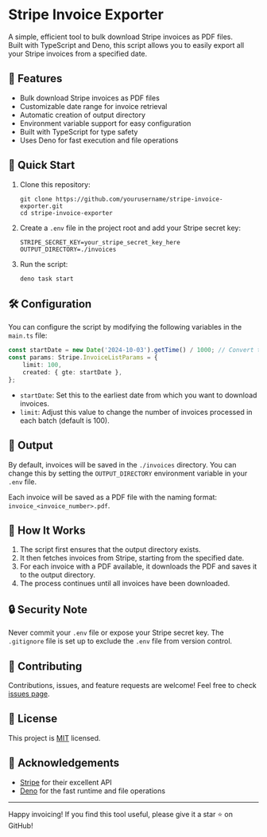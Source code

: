 # Stripe Invoice Exporter

A simple, efficient tool to bulk download Stripe invoices as PDF files.  
Built with TypeScript and Deno, this script allows you to easily export all your Stripe invoices from a specified date.

## 🌟 Features

- Bulk download Stripe invoices as PDF files
- Customizable date range for invoice retrieval
- Automatic creation of output directory
- Environment variable support for easy configuration
- Built with TypeScript for type safety
- Uses Deno for fast execution and file operations

## 🚀 Quick Start

1. Clone this repository:
   ```
   git clone https://github.com/yourusername/stripe-invoice-exporter.git
   cd stripe-invoice-exporter
   ```

2. Create a `.env` file in the project root and add your Stripe secret key:
   ```
   STRIPE_SECRET_KEY=your_stripe_secret_key_here
   OUTPUT_DIRECTORY=./invoices
   ```

3. Run the script:
   ```
   deno task start
   ```

## 🛠️ Configuration

You can configure the script by modifying the following variables in the `main.ts` file:
```typescript
const startDate = new Date('2024-10-03').getTime() / 1000; // Convert to Unix timestamp
const params: Stripe.InvoiceListParams = {
	limit: 100,
	created: { gte: startDate },
};
```

- `startDate`: Set this to the earliest date from which you want to download invoices.
- `limit`: Adjust this value to change the number of invoices processed in each batch (default is 100).

## 📁 Output

By default, invoices will be saved in the `./invoices` directory. You can change this by setting the `OUTPUT_DIRECTORY` environment variable in your `.env` file.

Each invoice will be saved as a PDF file with the naming format: `invoice_<invoice_number>.pdf`.

## 🔧 How It Works

1. The script first ensures that the output directory exists.
2. It then fetches invoices from Stripe, starting from the specified date.
3. For each invoice with a PDF available, it downloads the PDF and saves it to the output directory.
4. The process continues until all invoices have been downloaded.

## 🔒 Security Note

Never commit your `.env` file or expose your Stripe secret key. The `.gitignore` file is set up to exclude the `.env` file from version control.

## 🤝 Contributing

Contributions, issues, and feature requests are welcome! Feel free to check [issues page](https://github.com/yourusername/stripe-invoice-exporter/issues).

## 📝 License

This project is [MIT](https://choosealicense.com/licenses/mit/) licensed.

## 🙏 Acknowledgements

- [Stripe](https://stripe.com) for their excellent API
- [Deno](https://deno.com) for the fast runtime and file operations

---

Happy invoicing! If you find this tool useful, please give it a star ⭐️ on GitHub!

